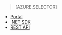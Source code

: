 > [AZURE.SELECTOR]
- [Portal](../articles/media-services-manage-content.md#encode)
- [.NET SDK](../articles/media-services-dotnet-encode-asset.md)
- [REST API](../articles/media-services-rest-encode-asset.md)


<!--HONumber=52-->

